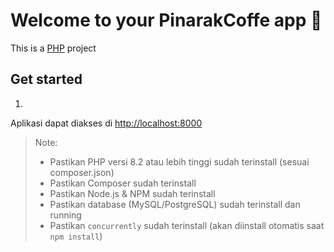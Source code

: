 # Welcome to your PinarakCoffe app 👋

This is a [PHP](https://www.php.net) project

## Get started

1. 

Aplikasi dapat diakses di [http://localhost:8000](http://localhost:8000)

> Note: 
> - Pastikan PHP versi 8.2 atau lebih tinggi sudah terinstall (sesuai composer.json)
> - Pastikan Composer sudah terinstall
> - Pastikan Node.js & NPM sudah terinstall
> - Pastikan database (MySQL/PostgreSQL) sudah terinstall dan running
> - Pastikan `concurrently` sudah terinstall (akan diinstall otomatis saat `npm install`)
